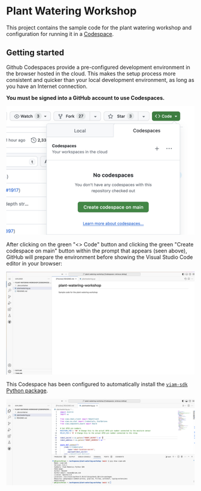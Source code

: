 # Plant Watering Workshop

This project contains the sample code for the plant watering workshop and configuration for running it in a [Codespace](https://docs.github.com/en/codespaces/overview).

## Getting started

Github Codespaces provide a pre-configured development environment in the browser hosted in the cloud. This makes the setup process more consistent and quicker than your local development environment, as long as you have an Internet connection.

**You must be signed into a GitHub account to use Codespaces.**

![GitHub codespaces creation prompt](./docs/codespaces-prompt.png)

After clicking on the green "<> Code" button and clicking the green "Create codespace on main" button within the prompt that appears (seen above), GitHub will prepare the environment before showing the Visual Studio Code editor in your browser:

![Codespaces VS Code editor](./docs/codespace-editor.png)

This Codespace has been configured to automatically install the [`viam-sdk` Python package](https://python.viam.dev/).

![Codespaces VS Code terminal](./docs/codespaces-terminal.png)
